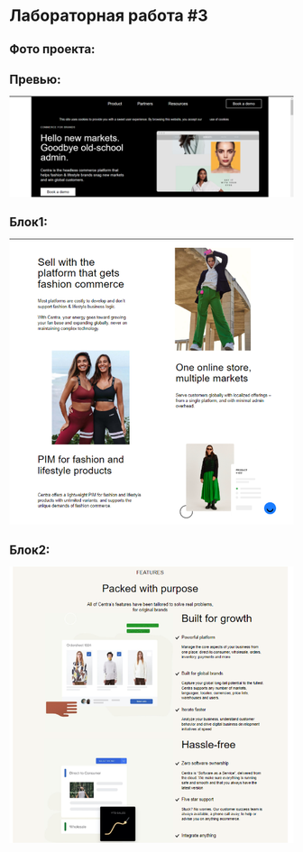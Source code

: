 # Лабораторная работа #3

## Фото проекта:
## Превью:
![](projectImages/Снимок.PNG)
## Блок1:
![](projectImages/Снимок1.PNG)
## Блок2:
![](projectImages/Снимок3.PNG)